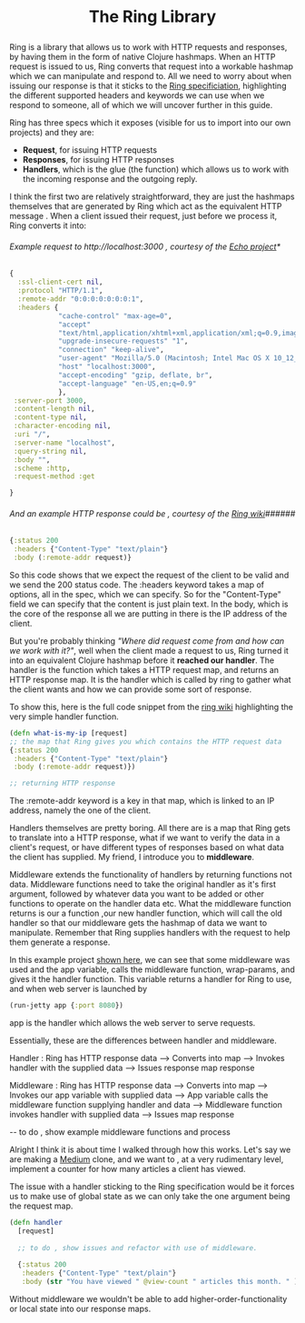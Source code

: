 # <p align="center">The Ring Library</p>

Ring is a library that allows us to work with HTTP requests and responses, by having them in the form of native Clojure hashmaps.
When an HTTP request is issued to us, Ring converts that request into a workable hashmap which we can manipulate and respond to. 
All we need to worry about when issuing our response is that it sticks to the [Ring specificiation](https://github.com/ring-clojure/ring/blob/master/SPEC), 
highlighting the different supported headers and keywords we can use when we respond to someone, all of which we will uncover further in this guide.

Ring has three specs which it exposes (visible for us to import into our own projects) and they are:

- **Request**, for issuing HTTP requests
- **Responses**, for issuing HTTP responses
- **Handlers**, which is the glue (the function) which allows us to work with the incoming response and the outgoing reply. 

I think the first two are relatively straightforward, they are just the hashmaps themselves that are generated by Ring which act as the equivalent HTTP message . When a client issued their request, just before we process it, Ring converts it into:

###### Example request to http://localhost:3000 , courtesy of the [Echo project](http://blog.bradlucas.com/posts/2018-05-18-learning-ring-and-building-echo/)* ######


  ```Clojure 
  {
    :ssl-client-cert nil,
    :protocol "HTTP/1.1",
    :remote-addr "0:0:0:0:0:0:0:1",
    :headers {
              "cache-control" "max-age=0",
              "accept"
              "text/html,application/xhtml+xml,application/xml;q=0.9,image/webp,image/apng,*/*;q=0.8",
              "upgrade-insecure-requests" "1",
              "connection" "keep-alive",
              "user-agent" "Mozilla/5.0 (Macintosh; Intel Mac OS X 10_12_6) AppleWebKit/537.36 (KHTML, like Gecko) Chrome/66.0.3359.181 Safari/537.36",
              "host" "localhost:3000",
              "accept-encoding" "gzip, deflate, br",
              "accept-language" "en-US,en;q=0.9"
              },
   :server-port 3000,
   :content-length nil,
   :content-type nil,
   :character-encoding nil,
   :uri "/",
   :server-name "localhost",
   :query-string nil,
   :body "",
   :scheme :http,
   :request-method :get

  }
  ```
 
 ###### And an example HTTP response could be , courtesy of the [Ring wiki](https://github.com/ring-clojure/ring/wiki/Concepts)######
 
  ```Clojure
  {:status 200
   :headers {"Content-Type" "text/plain"}
   :body (:remote-addr request)}
  ```

So  this code shows that we expect the request of the client to be valid and we send the 200 status code. The :headers keyword takes a map of options, all in the spec, which we can specify. So for the "Content-Type" field we can specify that the content is just plain text. In the body, which is the core of the response all we are putting in there is the IP address of the client. 

But you're probably thinking *"Where did request come from and how can we work with it?"*, well when the client made a request to us, Ring turned it into an equivalent Clojure hashmap before it **reached our handler**. The handler is the function which takes a HTTP request map, and returns an HTTP response map. It is the handler which is called by ring to gather what the client wants and how we can provide some sort of response. 

To show this, here is the full code snippet from the [ring wiki](https://github.com/ring-clojure/ring/wiki/Concepts) highlighting the very simple handler function.

  ```Clojure
  (defn what-is-my-ip [request]
  ;; the map that Ring gives you which contains the HTTP request data
  {:status 200
   :headers {"Content-Type" "text/plain"}
   :body (:remote-addr request)})
  
  ;; returning HTTP response
   ```

The :remote-addr keyword is a key in that map, which is linked to an IP address, namely the one of the client. 

Handlers themselves are pretty boring. All there are is a map that Ring gets to translate into a HTTP response, what if we want to verify the data in a client's request, or have different types of responses based on what data the client has supplied. My friend, I introduce you to **middleware**. 

Middleware extends the functionality of handlers by returning functions not data. Middleware functions need to take the original handler as it's first argument, followed by whatever data you want to be added or other functions to operate on the handler data etc. What the middleware function returns is our a function ,our new handler function,  which will call the old handler so that our middleware gets the hashmap of data we want to manipulate. Remember that Ring supplies handlers with the request to help them generate a response.  

In this example project [shown here](https://gist.github.com/weavejester/598020), we can see that some middleware was used and the app variable, calls the middleware function, wrap-params, and gives it the handler function. This variable returns a handler for Ring to use, and when web server is launched by 

  ```Clojure
  (run-jetty app {:port 8080})
  ```
 
 app is the handler which allows the web server to serve requests. 

Essentially, these are the differences between handler and middleware. 

Handler :  Ring has HTTP response data --> Converts into map --> Invokes handler with the supplied data -->
           Issues response map response
           
Middleware : Ring has HTTP response data --> Converts into map --> Invokes our app variable with supplied data --> 
             App variable calls the middleware function supplying handler and data --> 
             Middleware function invokes handler with supplied data --> Issues map response
             
             
-- to do , show example middleware functions and process

Alright I think it is about time I walked through how this works. Let's say we are making a [Medium](https://www.medium.com) clone, and we want to , at a very rudimentary level, implement a counter for how many articles a client has viewed.

The issue with a handler sticking to the Ring specification would be it forces us to make use of global state as we can only take the one argument being the request map. 
  
  ```Clojure
  (defn handler
    [request]
    
    ;; to do , show issues and refactor with use of middleware.
    
    {:status 200
     :headers {"Content-Type" "text/plain"}                   
     :body (str "You have viewed " @view-count " articles this month. " )})
  ```
  
Without middleware we wouldn't be able to add higher-order-functionality or local state into our response maps. 

